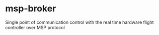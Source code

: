# msp-broker
Single point of communication control with the real time hardware flight controller over MSP protocol
